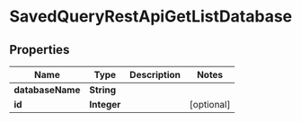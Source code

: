 # SavedQueryRestApiGetListDatabase

## Properties
Name | Type | Description | Notes
------------ | ------------- | ------------- | -------------
**databaseName** | **String** |  | 
**id** | **Integer** |  |  [optional]
